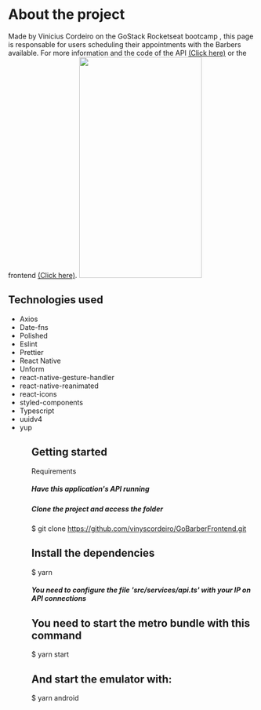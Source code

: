 <h1> About the project </h1>

Made by Vinicius Cordeiro on the GoStack Rocketseat bootcamp , this page is responsable for users scheduling their appointments with the Barbers available. For more information and the code of the API <a href="https://github.com/vinyscordeiro/GoBarber-Backend">(Click here)</a> or the frontend <a href="https://github.com/vinyscordeiro/GoBarberFrontend">(Click here)</a>.
  <img src="https://arquivos-gobarber.s3.eu-west-2.amazonaws.com/Login.png" alt="" width="250px" height="450px"/>
<h2> Technologies used </h2>

<ul>
  <li>Axios</li>
  <li>Date-fns</li>
  <li>Polished</li>
  <li>Eslint</li>
  <li>Prettier</li>
  <li>React Native</li>
  <li>Unform</li>
  <li>react-native-gesture-handler</li>
  <li>react-native-reanimated</li>
  <li>react-icons</li>
  <li>styled-components</li>
  <li>Typescript</li>
  <li>uuidv4</li>
  <li>yup</li>
<ul>

<h2>Getting started</h2>

Requirements

<h5>Have this application's API running</h5>

<h5>Clone the project and access the folder</h5>

$ git clone https://github.com/vinyscordeiro/GoBarberFrontend.git 

<h2>Install the dependencies</h2>
$ yarn

<h5>You need to configure the file 'src/services/api.ts' with your IP on API connections</h5>

<h2>You need to start the metro bundle with this command</h2>
$ yarn start

<h2>And start the emulator with:</h2>
$ yarn android

